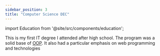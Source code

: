 ```yaml
---
sidebar_position: 3
title: "Computer Science DEC"
---
```


import Education from '@site/src/components/education';

This is my first IT degree I attended after high school. The program was a solid base of <a href="https://en.wikipedia.org/wiki/Object-oriented_programming">OOP</a>. It also had a particular emphasis on web programming and technologies

<Education area='Computer Science' studyType='DEC' />